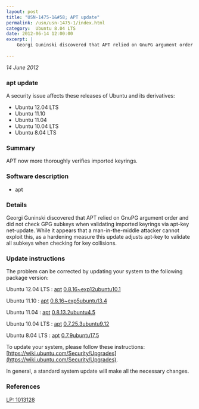 ```yaml
---
layout: post
title: "USN-1475-1&#58; APT update"
permalink: /usn/usn-1475-1/index.html
category:  Ubuntu 8.04 LTS
date: 2012-06-14 12:00:00
excerpt: |
    Georgi Guninski discovered that APT relied on GnuPG argument order and did not check GPG subkeys when validating imported keyrings via apt-key net-update. While it appears that a man-in-the-middle attacker cannot exploit this, as a hardening measure this update adjusts apt-key to validate all subkeys when checking for key collisions. 
    
--- 
```

 
 

*14 June 2012*

### apt update

A security issue affects these releases of Ubuntu and its derivatives:

* Ubuntu 12.04 LTS
* Ubuntu 11.10
* Ubuntu 11.04
* Ubuntu 10.04 LTS
* Ubuntu 8.04 LTS

### Summary

APT now more thoroughly verifies imported keyrings. 

### Software description

* apt 

### Details

Georgi Guninski discovered that APT relied on GnuPG argument order and did not check GPG subkeys when validating imported keyrings via apt-key net-update. While it appears that a man-in-the-middle attacker cannot exploit this, as a hardening measure this update adjusts apt-key to validate all subkeys when checking for key collisions. 

### Update instructions

The problem can be corrected by updating your system to the following package version:

Ubuntu 12.04 LTS
 : [apt](https://launchpad.net/ubuntu/+source/apt) <span> [0.8.16~exp12ubuntu10.1](https://launchpad.net/ubuntu/+source/apt/0.8.16~exp12ubuntu10.1) </span> 

Ubuntu 11.10
 : [apt](https://launchpad.net/ubuntu/+source/apt) <span> [0.8.16~exp5ubuntu13.4](https://launchpad.net/ubuntu/+source/apt/0.8.16~exp5ubuntu13.4) </span> 

Ubuntu 11.04
 : [apt](https://launchpad.net/ubuntu/+source/apt) <span> [0.8.13.2ubuntu4.5](https://launchpad.net/ubuntu/+source/apt/0.8.13.2ubuntu4.5) </span> 

Ubuntu 10.04 LTS
 : [apt](https://launchpad.net/ubuntu/+source/apt) <span> [0.7.25.3ubuntu9.12](https://launchpad.net/ubuntu/+source/apt/0.7.25.3ubuntu9.12) </span> 

Ubuntu 8.04 LTS
 : [apt](https://launchpad.net/ubuntu/+source/apt) <span> [0.7.9ubuntu17.5](https://launchpad.net/ubuntu/+source/apt/0.7.9ubuntu17.5) </span> 

To update your system, please follow these instructions: [https://wiki.ubuntu.com/Security/Upgrades](https://wiki.ubuntu.com/Security/Upgrades).

In general, a standard system update will make all the necessary changes. 

### References

 
 [LP: 1013128](https://launchpad.net/bugs/1013128)
 

